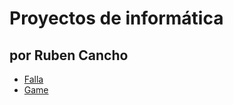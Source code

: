 # Proyectos de informática
## por Ruben Cancho

- [Falla](https://rubencancho.github.io/falla/)
- [Game](https://rubencancho.github.io/game/)
